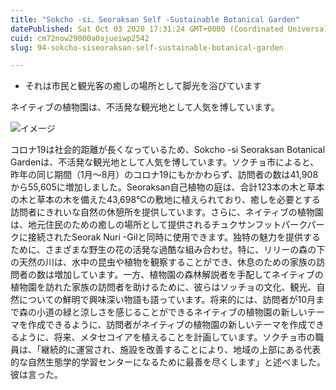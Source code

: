 ```yaml
---
title: "Sokcho -si、Seoraksan Self -Sustainable Botanical Garden"
datePublished: Sat Oct 03 2020 17:31:24 GMT+0000 (Coordinated Universal Time)
cuid: cm72now29000a0ajueiwp2542
slug: 94-sokcho-siseoraksan-self-sustainable-botanical-garden

---
```



- それは市民と観光客の癒しの場所として脚光を浴びています

ネイティブの植物園は、不活発な観光地として人気を博しています。

![イメージ](https://cdn.hashnode.com/res/hashnode/image/upload/v1739409809237/434a5622-e6d2-4b6f-aa9d-e71d9529ba37.jpeg)

コロナ19は社会的距離が長くなっているため、Sokcho -si Seoraksan Botanical Gardenは、不活発な観光地として人気を博しています。ソクチョ市によると、昨年の同じ期間（1月〜8月）のコロナ19にもかかわらず、訪問者の数は41,908から55,605に増加しました。Seoraksan自己植物の庭は、合計123本の木と草本の木と草本の木を備えた43,698℃の敷地に植えられており、癒しを必要とする訪問者にきれいな自然の休憩所を提供しています。さらに、ネイティブの植物園は、地元住民のための癒しの場所として提供されるチュクサンフットパークパークに接続されたSeorak Nuri -Gilと同時に使用できます。独特の魅力を提供するために、さまざまな野生の花の活発な過酷な組み合わせ。特に、リリーの森の下の天然の川は、水中の昆虫や植物を観察することができ、休息のための家族の訪問者の数は増加しています。一方、植物園の森林解説者を手配してネイティブの植物園を訪れた家族の訪問者を助けるために、彼らはソッチョの文化、観光、自然についての鮮明で興味深い物語も語っています。将来的には、訪問者が10月まで森の小道の緑と涼しさを感じることができるネイティブの植物園の新しいテーマを作成できるように、訪問者がネイティブの植物園の新しいテーマを作成できるように、将来、メタセコイアを植えることを計画しています。ソクチョ市の職員は、「継続的に運営され、施設を改善することにより、地域の上部にある代表的な自然生態学的学習センターになるために最善を尽くします」と述べました。彼は言った。